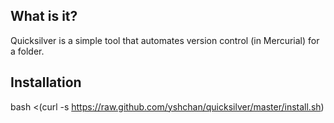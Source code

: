 ## What is it?

Quicksilver is a simple tool that automates version control (in Mercurial) for a folder.

## Installation

  bash <(curl -s https://raw.github.com/yshchan/quicksilver/master/install.sh)
